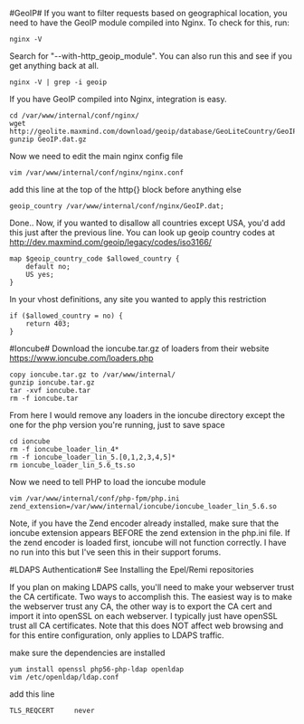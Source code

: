 #GeoIP#
If you want to filter requests based on geographical location, you need to have the GeoIP module compiled into Nginx. To check for this, run:
```
nginx -V
```

Search for "--with-http_geoip_module". You can also run this and see if you get anything back at all.
```
nginx -V | grep -i geoip
```

If you have GeoIP compiled into Nginx, integration is easy.
```
cd /var/www/internal/conf/nginx/
wget http://geolite.maxmind.com/download/geoip/database/GeoLiteCountry/GeoIP.dat.gz
gunzip GeoIP.dat.gz
```

Now we need to edit the main nginx config file
```
vim /var/www/internal/conf/nginx/nginx.conf
```

add this line at the top of the http{} block before anything else
```
geoip_country /var/www/internal/conf/nginx/GeoIP.dat;
```

Done.. Now, if you wanted to disallow all countries except USA, you'd add this just after the previous line. You can look up geoip country codes at http://dev.maxmind.com/geoip/legacy/codes/iso3166/
```
map $geoip_country_code $allowed_country {
    default no;
    US yes;
}
```

In your vhost definitions, any site you wanted to apply this restriction
```
if ($allowed_country = no) {
    return 403;
}
```

#Ioncube#
Download the ioncube.tar.gz of loaders from their website https://www.ioncube.com/loaders.php
```
copy ioncube.tar.gz to /var/www/internal/
gunzip ioncube.tar.gz
tar -xvf ioncube.tar
rm -f ioncube.tar
```

From here I would remove any loaders in the ioncube directory except the one for the php version you're running, just to save space
```
cd ioncube
rm -f ioncube_loader_lin_4*
rm -f ioncube_loader_lin_5.[0,1,2,3,4,5]*
rm ioncube_loader_lin_5.6_ts.so
```

Now we need to tell PHP to load the ioncube module
```
vim /var/www/internal/conf/php-fpm/php.ini
zend_extension=/var/www/internal/ioncube/ioncube_loader_lin_5.6.so
```

Note, if you have the Zend encoder already installed, make sure that the ioncube extension appears BEFORE the zend extension in the php.ini file. If the zend encoder is loaded first, ioncube will not function correctly. I have no run into this but I've seen this in their support forums.

#LDAPS Authentication#
See Installing the Epel/Remi repositories

If you plan on making LDAPS calls, you'll need to make your webserver trust the CA certificate. Two ways to accomplish this. The easiest way is to make the webserver trust any CA, the other way is to export the CA cert and import it into openSSL on each webserver. I typically just have openSSL trust all CA certificates. Note that this does NOT affect web browsing and for this entire configuration, only applies to LDAPS traffic.

make sure the dependencies are installed
```
yum install openssl php56-php-ldap openldap
vim /etc/openldap/ldap.conf
```

add this line
```
TLS_REQCERT     never
```
